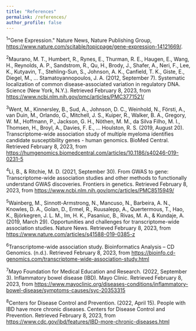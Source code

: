 ```yaml
---
title: "References"
permalink: /references/
author_profile: false
---
```


<sup>1</sup>"Gene Expression." Nature News, Nature Publishing Group, https://www.nature.com/scitable/topicpage/gene-expression-14121669/.

<sup>2</sup>Maurano, M. T., Humbert, R., Rynes, E., Thurman, R. E., Haugen, E., Wang, H., Reynolds, A. P., Sandstrom, R., Qu, H., Brody, J., Shafer, A., Neri, F., Lee, K., Kutyavin, T., Stehling-Sun, S., Johnson, A. K., Canfield, T. K., Giste, E., Diegel, M., … Stamatoyannopoulos, J. A. (2012, September 7). Systematic localization of common disease-associated variation in regulatory DNA. Science (New York, N.Y.). Retrieved February 8, 2023, from https://www.ncbi.nlm.nih.gov/pmc/articles/PMC3771521/ 

<sup>3</sup>Went, M., Kinnersley, B., Sud, A., Johnson, D. C., Weinhold, N., Försti, A., van Duin, M., Orlando, G., Mitchell, J. S., Kuiper, R., Walker, B. A., Gregory, W. M., Hoffmann, P., Jackson, G. H., Nöthen, M. M., da Silva Filho, M. I., Thomsen, H., Broyl, A., Davies, F. E., … Houlston, R. S. (2019, August 20). Transcriptome-wide association study of multiple myeloma identifies candidate susceptibility genes - human genomics. BioMed Central. Retrieved February 8, 2023, from https://humgenomics.biomedcentral.com/articles/10.1186/s40246-019-0231-5 

<sup>4</sup>Li, B., & Ritchie, M. D. (2021, September 30). From GWAS to gene: Transcriptome-wide association studies and other methods to functionally understand GWAS discoveries. Frontiers in genetics. Retrieved February 8, 2023, from https://www.ncbi.nlm.nih.gov/pmc/articles/PMC8515949/ 

<sup>5</sup>Wainberg, M., Sinnott-Armstrong, N., Mancuso, N., Barbeira, A. N., Knowles, D. A., Golan, D., Ermel, R., Ruusalepp, A., Quertermous, T., Hao, K., Björkegren, J. L. M., Im, H. K., Pasaniuc, B., Rivas, M. A., & Kundaje, A. (2019, March 29). Opportunities and challenges for transcriptome-wide association studies. Nature News. Retrieved February 8, 2023, from https://www.nature.com/articles/s41588-019-0385-z 

<sup>6</sup>Transcriptome-wide association study. Bioinformatics Analysis – CD Genomics. (n.d.). Retrieved February 8, 2023, from https://bioinfo.cd-genomics.com/transcriptome-wide-association-study.html 

<sup>7</sup>Mayo Foundation for Medical Education and Research. (2022, September 3). Inflammatory bowel disease (IBD). Mayo Clinic. Retrieved February 8, 2023, from https://www.mayoclinic.org/diseases-conditions/inflammatory-bowel-disease/symptoms-causes/syc-20353315 

<sup>8</sup>Centers for Disease Control and Prevention. (2022, April 15). People with IBD have more chronic diseases. Centers for Disease Control and Prevention. Retrieved February 8, 2023, from https://www.cdc.gov/ibd/features/IBD-more-chronic-diseases.html 

